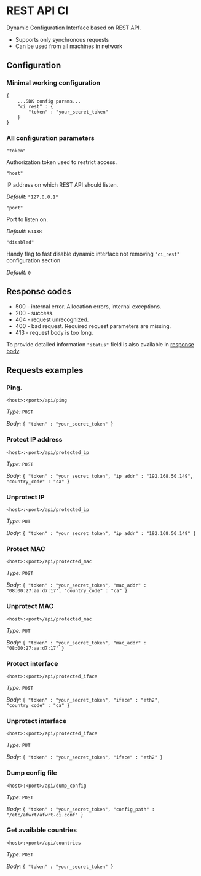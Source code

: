# REST API CI

Dynamic Configuration Interface based on REST API.

* Supports only synchronous requests
* Can be used from all machines in network

## Configuration

### Minimal working configuration

```text
{
    ...SDK config params...
    "ci_rest" : {
        "token" : "your_secret_token"
    }
}
```

### All configuration parameters

```text
"token"
```

Authorization token used to restrict access.

```text
"host"
```

IP address on which REST API should listen. 

_Default:_ `"127.0.0.1"`

```text
"port"
```

Port to listen on. 

_Default:_ `61438`

```text
"disabled"
```

Handy flag to fast disable dynamic interface not removing `"ci_rest"` configuration section 

_Default:_ `0`

## Response codes

* 500 - internal error. Allocation errors, internal exceptions.
* 200 - success.
* 404 - request unrecognized.
* 400 - bad request. Required request parameters are missing. 
* 413 - request body is too long.

To provide detailed information `"status"` field is also available in [response body](./#responses).

## Requests examples

### Ping. 

```text
<host>:<port>/api/ping
```

_Type:_ `POST` 

_Body:_ `{ "token" : "your_secret_token" }`

### Protect IP address 

```text
<host>:<port>/api/protected_ip
```

_Type:_ `POST` 

_Body:_ `{ "token" : "your_secret_token", "ip_addr" : "192.168.50.149", "country_code" : "ca" }`

### Unprotect IP

```text
<host>:<port>/api/protected_ip
```

_Type:_ `PUT`

_Body:_ `{ "token" : "your_secret_token", "ip_addr" : "192.168.50.149" }`

### Protect MAC

```text
<host>:<port>/api/protected_mac
```

_Type:_ `POST`

_Body:_ `{ "token" : "your_secret_token", "mac_addr" : "08:00:27:aa:d7:17", "country_code" : "ca" }`

### Unprotect MAC

```text
<host>:<port>/api/protected_mac
```

_Type:_ `PUT`

_Body:_ `{ "token" : "your_secret_token", "mac_addr" : "08:00:27:aa:d7:17" }`

### Protect interface

```text
<host>:<port>/api/protected_iface
```

_Type:_ `POST`

_Body:_ `{ "token" : "your_secret_token", "iface" : "eth2", "country_code" : "ca" }`

### Unprotect interface

```text
<host>:<port>/api/protected_iface
```

_Type:_ `PUT`

_Body:_ `{ "token" : "your_secret_token", "iface" : "eth2" }`

### Dump config file

```text
<host>:<port>/api/dump_config
```

_Type:_ `POST`

_Body:_ `{ "token" : "your_secret_token", "config_path" : "/etc/afwrt/afwrt-ci.conf" }`

### Get available countries

```text
<host>:<port>/api/countries
```

_Type:_ `POST`

_Body:_ `{ "token" : "your_secret_token" }`

